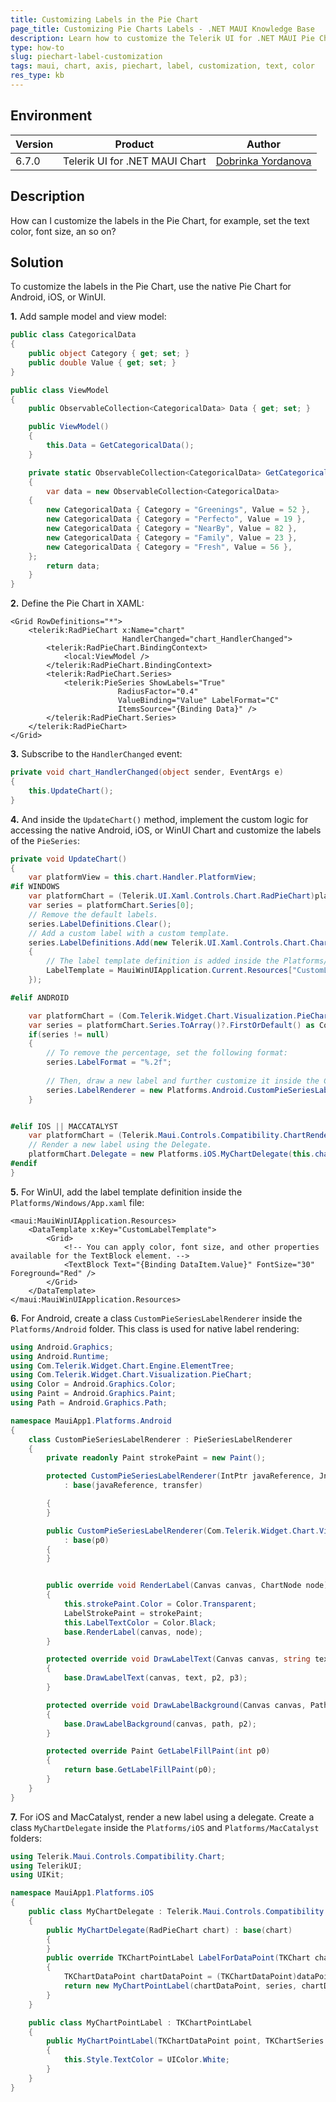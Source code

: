 ```yaml
---
title: Customizing Labels in the Pie Chart
page_title: Customizing Pie Charts Labels - .NET MAUI Knowledge Base
description: Learn how to customize the Telerik UI for .NET MAUI Pie Chart labels.
type: how-to
slug: piechart-label-customization
tags: maui, chart, axis, piechart, label, customization, text, color
res_type: kb
---
```


## Environment

| Version | Product | Author |
| --- | --- | ---- |
| 6.7.0 | Telerik UI for .NET MAUI Chart | [Dobrinka Yordanova](https://www.telerik.com/blogs/author/dobrinka-yordanova) |


## Description

How can I customize the labels in the Pie Chart, for example, set the text color, font size, an so on?

## Solution

To customize the labels in the Pie Chart, use the native Pie Chart for Android, iOS, or WinUI.

**1.** Add sample model and view model:

```C#
public class CategoricalData
{
    public object Category { get; set; }
    public double Value { get; set; }
}

public class ViewModel
{
    public ObservableCollection<CategoricalData> Data { get; set; }

    public ViewModel()
    {
        this.Data = GetCategoricalData();
    }

    private static ObservableCollection<CategoricalData> GetCategoricalData()
    {
        var data = new ObservableCollection<CategoricalData>
    {
        new CategoricalData { Category = "Greenings", Value = 52 },
        new CategoricalData { Category = "Perfecto", Value = 19 },
        new CategoricalData { Category = "NearBy", Value = 82 },
        new CategoricalData { Category = "Family", Value = 23 },
        new CategoricalData { Category = "Fresh", Value = 56 },
    };
        return data;
    }
}
```

**2.** Define the Pie Chart in XAML:

```XAML
<Grid RowDefinitions="*">
    <telerik:RadPieChart x:Name="chart" 
                         HandlerChanged="chart_HandlerChanged">
        <telerik:RadPieChart.BindingContext>
            <local:ViewModel />
        </telerik:RadPieChart.BindingContext>
        <telerik:RadPieChart.Series>
            <telerik:PieSeries ShowLabels="True"
                        RadiusFactor="0.4"
                        ValueBinding="Value" LabelFormat="C"
                        ItemsSource="{Binding Data}" />
        </telerik:RadPieChart.Series>
    </telerik:RadPieChart>
</Grid>
```

**3.** Subscribe to the `HandlerChanged` event:

```C#
private void chart_HandlerChanged(object sender, EventArgs e)
{
    this.UpdateChart();
}
```

**4.** And inside the `UpdateChart()` method, implement the custom logic for accessing the native Android, iOS, or WinUI Chart and customize the labels of the `PieSeries`:

```C#
private void UpdateChart()
{
    var platformView = this.chart.Handler.PlatformView;
#if WINDOWS
    var platformChart = (Telerik.UI.Xaml.Controls.Chart.RadPieChart)platformView;
    var series = platformChart.Series[0];
    // Remove the default labels.
    series.LabelDefinitions.Clear();
    // Add a custom label with a custom template.
    series.LabelDefinitions.Add(new Telerik.UI.Xaml.Controls.Chart.ChartSeriesLabelDefinition
    {
        // The label template definition is added inside the Platforms/Windows/App.xaml file: 
        LabelTemplate = MauiWinUIApplication.Current.Resources["CustomLabelTemplate"] as Microsoft.UI.Xaml.DataTemplate
    });

#elif ANDROID

    var platformChart = (Com.Telerik.Widget.Chart.Visualization.PieChart.RadPieChartView)platformView;
    var series = platformChart.Series.ToArray()?.FirstOrDefault() as Com.Telerik.Widget.Chart.Visualization.PieChart.PieSeries;
    if(series != null) 
    {
        // To remove the percentage, set the following format:
        series.LabelFormat = "%.2f";
            
        // Then, draw a new label and further customize it inside the CustomPieSeriesLabelRenderer class (Platforms/Android folder).
        series.LabelRenderer = new Platforms.Android.CustomPieSeriesLabelRenderer(series);
    }


#elif IOS || MACCATALYST
    var platformChart = (Telerik.Maui.Controls.Compatibility.ChartRenderer.iOS.TKExtendedChart)platformView;
    // Render a new label using the Delegate.
    platformChart.Delegate = new Platforms.iOS.MyChartDelegate(this.chart);
#endif
}
```

**5.** For WinUI, add the label template definition inside the `Platforms/Windows/App.xaml` file:

```XAML
<maui:MauiWinUIApplication.Resources>
    <DataTemplate x:Key="CustomLabelTemplate">
        <Grid>
            <!-- You can apply color, font size, and other properties available for the TextBlock element. --> 
            <TextBlock Text="{Binding DataItem.Value}" FontSize="30" Foreground="Red" />
        </Grid>
    </DataTemplate>
</maui:MauiWinUIApplication.Resources>
```

**6.** For Android, create a class `CustomPieSeriesLabelRenderer` inside the `Platforms/Android` folder. This class is used for native label rendering:

```C#
using Android.Graphics;
using Android.Runtime;
using Com.Telerik.Widget.Chart.Engine.ElementTree;
using Com.Telerik.Widget.Chart.Visualization.PieChart;
using Color = Android.Graphics.Color;
using Paint = Android.Graphics.Paint;
using Path = Android.Graphics.Path;

namespace MauiApp1.Platforms.Android
{
    class CustomPieSeriesLabelRenderer : PieSeriesLabelRenderer
    {
        private readonly Paint strokePaint = new Paint();

        protected CustomPieSeriesLabelRenderer(IntPtr javaReference, JniHandleOwnership transfer)
            : base(javaReference, transfer)

        {
        }

        public CustomPieSeriesLabelRenderer(Com.Telerik.Widget.Chart.Visualization.PieChart.PieSeries p0)
            : base(p0)
        {
        }


        public override void RenderLabel(Canvas canvas, ChartNode node)
        {
            this.strokePaint.Color = Color.Transparent;
            LabelStrokePaint = strokePaint;
            this.LabelTextColor = Color.Black;
            base.RenderLabel(canvas, node);
        }

        protected override void DrawLabelText(Canvas canvas, string text, float p2, float p3)
        {
            base.DrawLabelText(canvas, text, p2, p3);
        }

        protected override void DrawLabelBackground(Canvas canvas, Path path, int p2)
        {
            base.DrawLabelBackground(canvas, path, p2);
        }

        protected override Paint GetLabelFillPaint(int p0)
        {
            return base.GetLabelFillPaint(p0);
        }
    }
}

```

**7.** For iOS and MacCatalyst, render a new label using a delegate. Create a class `MyChartDelegate` inside the `Platforms/iOS` and `Platforms/MacCatalyst` folders:

```C#
using Telerik.Maui.Controls.Compatibility.Chart;
using TelerikUI;
using UIKit;

namespace MauiApp1.Platforms.iOS
{
    public class MyChartDelegate : Telerik.Maui.Controls.Compatibility.ChartRenderer.iOS.PieChartDelegate
    {
        public MyChartDelegate(RadPieChart chart) : base(chart)
        {
        }
        public override TKChartPointLabel LabelForDataPoint(TKChart chart, TKChartData dataPoint, string propertyName, TKChartSeries series, nuint dataIndex)
        {
            TKChartDataPoint chartDataPoint = (TKChartDataPoint)dataPoint;
            return new MyChartPointLabel(chartDataPoint, series, chartDataPoint.DataXValue.ToString());
        }
    }

    public class MyChartPointLabel : TKChartPointLabel
    {
        public MyChartPointLabel(TKChartDataPoint point, TKChartSeries series, string text) : base(point, series, text)
        {
            this.Style.TextColor = UIColor.White;
        }
    }
}
```